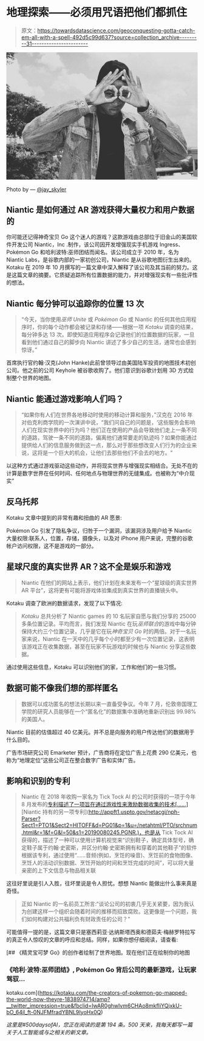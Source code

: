 # 地理探索——必须用咒语把他们都抓住

> 原文：<https://towardsdatascience.com/geoconquesting-gotta-catch-em-all-with-a-spell-492d5c99d637?source=collection_archive---------31----------------------->

![](img/18b71d3c511857cc40b117d8c2444fa3.png)

Photo by — [@jay_skyler](https://unsplash.com/@jay_skyler)

## Niantic 是如何通过 AR 游戏获得大量权力和用户数据的

你可能还记得神奇宝贝 Go 这个迷人的游戏？这款游戏由总部位于旧金山的美国软件开发公司 Niantic，Inc .制作，该公司因开发增强现实手机游戏 Ingress、Pokémon Go 和哈利波特:巫师团结而闻名。该公司成立于 2010 年，名为 Niantic Labs，是谷歌内部的一家初创公司，Niantic 是从谷歌地图衍生出来的。Kotaku 在 2019 年 10 月撰写的一篇文章中深入解释了该公司及其当前的努力。这是这篇文章的摘要。它质疑追踪所有位置数据的能力，并对增强现实有一些批评性的想法。

## Niantic 每分钟可以追踪你的位置 13 次

> “今天，当你使用*巫师 Unite* 或 *Pokémon Go* 或 Niantic 的任何其他应用程序时，你的每个动作都会被记录和存储——根据一项 *Kotaku* 调查的结果，每分钟多达 13 次。即使知道应用程序会记录他们的位置数据的玩家，一旦看到他们通过自己的脚步向 Niantic 讲述了多少自己的生活，通常也会感到惊讶。”

首席执行官约翰·汉克(John Hanke)此前曾领导过由美国陆军投资的地图技术初创公司。他之前的公司 Keyhole 被谷歌收购了。他们意识到谷歌计划用 3D 方式绘制整个世界的地图。

## Niantic 能通过游戏影响人们吗？

> “如果你有人们在世界各地移动时使用的移动计算和服务，”汉克在 2016 年对伯克利商学院的一次演讲中说，“我们问自己的问题是，‘这些服务会影响人们在现实世界中的行为吗？他们正在使用的产品会导致他们走上一条不同的道路，驾驶一条不同的道路，偏离他们通常要走的轨迹吗？如果你能通过提供给人们的信息服务做到这一点，那么对于那些想改变人们行为的企业来说，这将是一个巨大的机会，让他们去那些他们不会去的地方。"

以这种方式通过游戏驱动这些动作，并将现实世界与增强现实相结合。无处不在的计算是数字世界在任何时间、任何地点与物理世界的无缝集成。也被称为“中介现实”

## 反乌托邦

Kotaku 文章中提到的非常有趣和扭曲的 AR 愿景:

Pokémon Go 引发了隐私争议，归咎于一个漏洞，该漏洞涉及用户给予 Niantic 大量权限:联系人，位置，存储，摄像头，以及对 iPhone 用户来说，完整的谷歌帐户访问权限，这不是游戏的一部分。

## 星球尺度的真实世界 AR？这不全是娱乐和游戏

> Niantic 在他们的网站上表示，他们计划在未来发布一个“星球级的真实世界 AR 平台”，这将更有可能将游戏体验集成到真实世界的直播镜头中。

Kotaku 调查了欧洲的数据请求，发现了以下情况:

> *Kotaku* 总共分析了 Niantic games 的 10 名玩家自愿与我们分享的 25000 多条位置记录。平均而言，我们发现 Niantic 在玩*巫师联合*的游戏中每分钟保持大约三个位置记录，几乎是它在玩*神奇宝贝 Go* 时的两倍。对于一名玩家来说，Niantic 在一天中的几乎每个小时都至少有一次位置记录，这表明该游戏正在收集数据，甚至在玩家不玩游戏的时候也与 Niantic 分享这些数据。

通过使用这些信息，Kotaku 可以识别他们的家，工作和他们的一些习惯。

## 数据可能不像我们想的那样匿名

> 数据可以成功匿名的想法长期以来一直备受争议。今年 7 月，伦敦帝国理工学院的研究人员能够在一个“匿名化”的数据集中准确地重新识别出 99.98%的美国人。

Niantic 目前的估值超过 40 亿美元。并不总是向服务的用户传达他们的数据用于什么目的。

广告市场研究公司 Emarketer 预计，广告商将在定位广告上花费 290 亿美元，也称为“地理定位”这些公司正在整合数字广告和实体广告。

## 影响和识别的专利

> Niantic 在 2018 年收购一家名为 Tick Tock AI 的公司时获得的一项于今年 8 月发布的[专利描述了一项旨在通过游戏性来激励数据收集的技术[……]](http://appft1.uspto.gov/netacgi/nph-Parser?Sect1=PTO1&Sect2=HITOFF&d=PG01&p=1&u=/netahtml/PTO/srchnum.html&r=1&f=G&l=50&s1=20190232157.PGNR.)[Niantic 持有的另一项专利](http://appft1.uspto.gov/netacgi/nph-Parser?Sect1=PTO1&Sect2=HITOFF&d=PG01&p=1&u=/netahtml/PTO/srchnum.html&r=1&f=G&l=50&s1=20190080245.PGNR.)，也是从 Tick Tock AI 获得的，描述了一种可以使用计算机视觉来“识别鞋子，确定具体型号，确定鞋子属于约翰·史密斯，并区分约翰·史密斯拥有和穿着的其他鞋子”的软件根据该专利，通过使用“……音频(例如，烹饪的噪音)、烹饪前的食物图像、烹饪人的活动识别数据、烹饪开始的时间和烹饪完成的时间”，可以将大量亲密的上下文信息与物品相关联

这往好里说是引人入胜，往坏里说是令人担忧。想想 Niantic 能做出什么事来真是奇怪。

> 正如 Niantic 的一名前员工所言:“谈论公司的初衷几乎无关紧要，因为我认为创建这样一个组织会随着时间的推移而招致腐败。这更像是一个问题，我们如何构建对公共福利负有财政责任的公司？”

可能值得一提的是，这篇文章只是塞西莉亚·达纳斯塔西奥和德茹夫·梅赫罗特拉写的真正令人惊叹的文章的呼应和总结。同样，如果你想仔细阅读，请查看:

[](https://kotaku.com/the-creators-of-pokemon-go-mapped-the-world-now-theyre-1838974714/amp?__twitter_impression=true&fbclid=IwAR0ghwIvm6CHAo8mkfIiYQjxkU-bO_64il_ft-0NJFMfradYBNL9IyoHx0Q) [## 《精灵宝可梦 Go》的创作者绘制了世界地图。现在他们正在绘制你的地图

### 《哈利·波特:巫师团结》, Pokémon Go 背后公司的最新游戏，让玩家驾驭…

kotaku.com](https://kotaku.com/the-creators-of-pokemon-go-mapped-the-world-now-theyre-1838974714/amp?__twitter_impression=true&fbclid=IwAR0ghwIvm6CHAo8mkfIiYQjxkU-bO_64il_ft-0NJFMfradYBNL9IyoHx0Q) 

*这里是#500daysofAI，您正在阅读的是第 194 条。500 天来，我每天都写一篇关于人工智能或与之相关的新文章。*